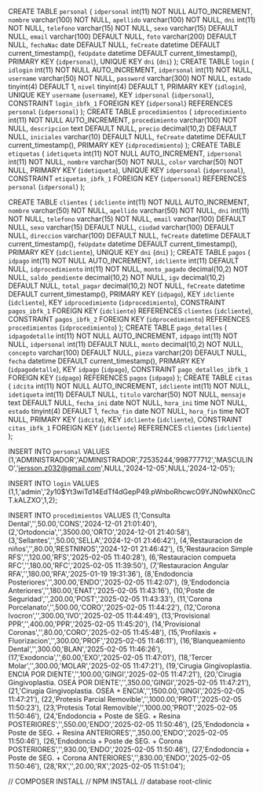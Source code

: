 CREATE TABLE `personal` (
  `idpersonal` int(11) NOT NULL AUTO_INCREMENT,
  `nombre` varchar(100) NOT NULL,
  `apellido` varchar(100) NOT NULL,
  `dni` int(11) NOT NULL,
  `telefono` varchar(15) NOT NULL,
  `sexo` varchar(15) DEFAULT NULL,
  `email` varchar(100) DEFAULT NULL,
  `foto` varchar(200) DEFAULT NULL,
  `fechaNac` date DEFAULT NULL,
  `feCreate` datetime DEFAULT current_timestamp(),
  `feUpdate` datetime DEFAULT current_timestamp(),
  PRIMARY KEY (`idpersonal`),
  UNIQUE KEY `dni` (`dni`)
);
CREATE TABLE `login` (
  `idlogin` int(11) NOT NULL AUTO_INCREMENT,
  `idpersonal` int(11) NOT NULL,
  `username` varchar(50) NOT NULL,
  `password` varchar(300) NOT NULL,
  `estado` tinyint(4) DEFAULT 1,
  `nivel` tinyint(4) DEFAULT 1,
  PRIMARY KEY (`idlogin`),
  UNIQUE KEY `username` (`username`),
  KEY `idpersonal` (`idpersonal`),
  CONSTRAINT `login_ibfk_1` FOREIGN KEY (`idpersonal`) REFERENCES `personal` (`idpersonal`)
);
CREATE TABLE `procedimientos` (
  `idprocedimiento` int(11) NOT NULL AUTO_INCREMENT,
  `procedimiento` varchar(100) NOT NULL,
  `descripcion` text DEFAULT NULL,
  `precio` decimal(10,2) DEFAULT NULL,
  `iniciales` varchar(10) DEFAULT NULL,
  `feCreate` datetime DEFAULT current_timestamp(),
  PRIMARY KEY (`idprocedimiento`)
);
CREATE TABLE `etiquetas` (
  `idetiqueta` int(11) NOT NULL AUTO_INCREMENT,
  `idpersonal` int(11) NOT NULL,
  `nombre` varchar(50) NOT NULL,
  `color` varchar(50) NOT NULL,
  PRIMARY KEY (`idetiqueta`),
  UNIQUE KEY `idpersonal` (`idpersonal`),
  CONSTRAINT `etiquetas_ibfk_1` FOREIGN KEY (`idpersonal`) REFERENCES `personal` (`idpersonal`)
);

CREATE TABLE `clientes` (
  `idcliente` int(11) NOT NULL AUTO_INCREMENT,
  `nombre` varchar(50) NOT NULL,
  `apellido` varchar(50) NOT NULL,
  `dni` int(11) NOT NULL,
  `telefono` varchar(15) NOT NULL,
  `email` varchar(100) DEFAULT NULL,
  `sexo` varchar(15) DEFAULT NULL,
  `ciudad` varchar(100) DEFAULT NULL,
  `direccion` varchar(100) DEFAULT NULL,
  `feCreate` datetime DEFAULT current_timestamp(),
  `feUpdate` datetime DEFAULT current_timestamp(),
  PRIMARY KEY (`idcliente`),
  UNIQUE KEY `dni` (`dni`)
);
CREATE TABLE `pagos` (
  `idpago` int(11) NOT NULL AUTO_INCREMENT,
  `idcliente` int(11) DEFAULT NULL,
  `idprocedimiento` int(11) NOT NULL,
  `monto_pagado` decimal(10,2) NOT NULL,
  `saldo_pendiente` decimal(10,2) NOT NULL,
  `igv` decimal(10,2) DEFAULT NULL,
  `total_pagar` decimal(10,2) NOT NULL,
  `feCreate` datetime DEFAULT current_timestamp(),
  PRIMARY KEY (`idpago`),
  KEY `idcliente` (`idcliente`),
  KEY `idprocedimiento` (`idprocedimiento`),
  CONSTRAINT `pagos_ibfk_1` FOREIGN KEY (`idcliente`) REFERENCES `clientes` (`idcliente`),
  CONSTRAINT `pagos_ibfk_2` FOREIGN KEY (`idprocedimiento`) REFERENCES `procedimientos` (`idprocedimiento`)
);
CREATE TABLE `pago_detalles` (
  `idpagodetalle` int(11) NOT NULL AUTO_INCREMENT,
  `idpago` int(11) NOT NULL,
  `idpersonal` int(11) DEFAULT NULL,
  `monto` decimal(10,2) NOT NULL,
  `concepto` varchar(100) DEFAULT NULL,
  `pieza` varchar(20) DEFAULT NULL,
  `fecha` datetime DEFAULT current_timestamp(),
  PRIMARY KEY (`idpagodetalle`),
  KEY `idpago` (`idpago`),
  CONSTRAINT `pago_detalles_ibfk_1` FOREIGN KEY (`idpago`) REFERENCES `pagos` (`idpago`)
);
CREATE TABLE `citas` (
  `idcita` int(11) NOT NULL AUTO_INCREMENT,
  `idcliente` int(11) NOT NULL,
  `idetiqueta` int(11) DEFAULT NULL,
  `titulo` varchar(50) NOT NULL,
  `mensaje` text DEFAULT NULL,
  `fecha_ini` date NOT NULL,
  `hora_ini` time NOT NULL,
  `estado` tinyint(4) DEFAULT 1,
  `fecha_fin` date NOT NULL,
  `hora_fin` time NOT NULL,
  PRIMARY KEY (`idcita`),
  KEY `idcliente` (`idcliente`),
  CONSTRAINT `citas_ibfk_1` FOREIGN KEY (`idcliente`) REFERENCES `clientes` (`idcliente`)
);

INSERT INTO `personal` VALUES
(1,'ADMINISTRADOR','ADMINISTRADOR',72535244,'998777712','MASCULINO','jersson.z032@gmail.com',NULL,'2024-12-05',NULL,'2024-12-05');

INSERT INTO `login` VALUES
(1,1,'admin','$2y$10$Yt3wiTd14EdTf4dGepP49.pWnboRhcwcO9YJN0wNX0ncCT.kALZXO',1,2);

INSERT INTO `procedimientos` VALUES
(1,'Consulta Dental','',50.00,'CONS','2024-12-01 21:01:40'),
(2,'Ortodoncia','',3500.00,'ORTO','2024-12-01 21:40:58'),
(3,'Sellantes','',50.00,'SELLA','2024-12-01 21:46:42'),
(4,'Restauracion de niños','',80.00,'RESTNINOS','2024-12-01 21:46:42'),
(5,'Restauracion Simple RFS','',120.00,'RFS','2025-02-05 11:40:28'),
(6,'Restauracion compueta RFC','',180.00,'RFC','2025-02-05 11:39:50'),
(7,'Restauracion Angular RFA','',180.00,'RFA','2025-01-19 19:31:36'),
(8,'Endodoncia Posteriores','',300.00,'ENDO','2025-02-05 11:42:07'),
(9,'Endodoncia Anteriores','',180.00,'ENAT','2025-02-05 11:43:16'),
(10,'Poste de Seguridad','',200.00,'POST','2025-02-05 11:43:33'),
(11,'Corona Porcelanato','',500.00,'CORO','2025-02-05 11:44:22'),
(12,'Corona Ivocron','',300.00,'IVO','2025-02-05 11:44:49'),
(13,'Provisional PPR','',400.00,'PPR','2025-02-05 11:45:20'),
(14,'Provisional Coronas','',80.00,'CORO','2025-02-05 11:45:48'),
(15,'Profilaxis + Fluorizacion','',300.00,'PROF','2025-02-05 11:46:11'),
(16,'Blanqueamiento Dental','',300.00,'BLAN','2025-02-05 11:46:26'),
(17,'Exodoncia','',60.00,'EXO','2025-02-05 11:47:01'),
(18,'Tercer Molar','',300.00,'MOLAR','2025-02-05 11:47:21'),
(19,'Cirugia Gingivoplastia. ENCIA POR DIENTE','',100.00,'GINGI','2025-02-05 11:47:21'),
(20,'Cirugia Gingivoplastia. OSEA POR DIENTE','',350.00,'GINGI','2025-02-05 11:47:21'),
(21,'Cirugia Gingivoplastia. OSEA + ENCIA','',1500.00,'GINGI','2025-02-05 11:47:21'),
(22,'Protesis Parcial Removible','',1000.00,'PROT','2025-02-05 11:50:23'),
(23,'Protesis Total Removible','',1000.00,'PROT','2025-02-05 11:50:46'),
(24,'Endodoncia + Poste de SEG. + Resina POSTERIORES','',550.00,'ENDO','2025-02-05 11:50:46'),
(25,'Endodoncia + Poste de SEG. + Resina ANTERIORES','',350.00,'ENDO','2025-02-05 11:50:46'),
(26,'Endodoncia + Poste de SEG. + Corona POSTERIORES','',930.00,'ENDO','2025-02-05 11:50:46'),
(27,'Endodoncia + Poste de SEG. + Corona ANTERIORES','',830.00,'ENDO','2025-02-05 11:50:46'),
(28,'RX','',20.00,'RX','2025-02-05 11:51:04');

// COMPOSER INSTALL
// NPM INSTALL
// database root-clinic